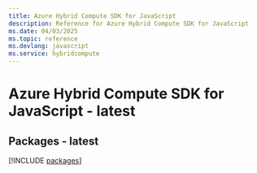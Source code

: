 ```yaml
---
title: Azure Hybrid Compute SDK for JavaScript
description: Reference for Azure Hybrid Compute SDK for JavaScript
ms.date: 04/03/2025
ms.topic: reference
ms.devlang: javascript
ms.service: hybridcompute
---
```

# Azure Hybrid Compute SDK for JavaScript - latest
## Packages - latest
[!INCLUDE [packages](hybrid-compute-index.md)]